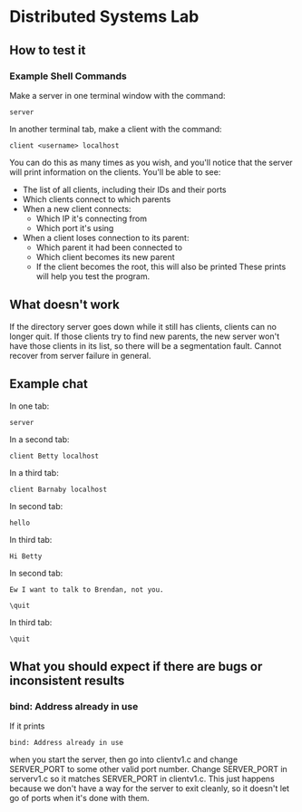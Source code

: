Distributed Systems Lab
=======================

## How to test it
### Example Shell Commands
Make a server in one terminal window with the command:
```
server
```
In another terminal tab, make a client with the command:
```
client <username> localhost
```
You can do this as many times as you wish, and you'll notice that the server will print information on the clients. You'll be able to see:
* The list of all clients, including their IDs and their ports
* Which clients connect to which parents
* When a new client connects:
  * Which IP it's connecting from
  * Which port it's using
* When a client loses connection to its parent:
  * Which parent it had been connected to
  * Which client becomes its new parent
  * If the client becomes the root, this will also be printed
These prints will help you test the program. 
## What doesn't work
If the directory server goes down while it still has clients, clients can no longer quit. If those clients try to find new parents, the new server won't have those clients in its list, so there will be a segmentation fault. Cannot recover from server failure in general.
## Example chat
In one tab:
```
server
```
In a second tab:
```
client Betty localhost
```
In a third tab:
```
client Barnaby localhost
```
In second tab:
```
hello
```
In third tab:
```
Hi Betty
```
In second tab:
```
Ew I want to talk to Brendan, not you.
```
```
\quit
```
In third tab:
```
\quit
```
## What you should expect if there are bugs or inconsistent results
### bind: Address already in use
 If it prints 
 ```
 bind: Address already in use
 ```
 when you start the server, then go into clientv1.c and change SERVER_PORT to some other valid port number. Change SERVER_PORT in serverv1.c so it matches SERVER_PORT in clientv1.c. This just happens because we don't have a way for the server to exit cleanly, so it doesn't let go of ports when it's done with them.
